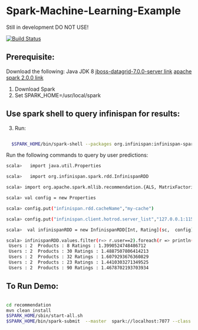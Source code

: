 # Spark-Machine-Learning-Example
Still in development DO NOT USE!

[![Build Status](https://travis-ci.org/zmhassan/Spark-MLlib-Movie-Recommendation-JDG-Example.svg?branch=master)](https://travis-ci.org/zmhassan/Spark-MLlib-Movie-Recommendation-JDG-Example)

## Prerequisite:

Download the following:
Java JDK 8 
[jboss-datagrid-7.0.0-server link](https://developers.redhat.com/download-manager/file/jboss-datagrid-7.0.0-server.zip)
[apache spark 2.0.0 link](http://d3kbcqa49mib13.cloudfront.net/spark-2.0.0-bin-hadoop2.7.tgz)



1. Download Spark
2. Set SPARK_HOME=/usr/local/spark

## Use spark shell to query infinispan for results:

3. Run:
```bash

  $SPARK_HOME/bin/spark-shell --packages org.infinispan:infinispan-spark_2.11:0.4

```

Run the following commands to query by user predictions:
```bash
scala>   import java.util.Properties

scala>   import org.infinispan.spark.rdd.InfinispanRDD

scala> import org.apache.spark.mllib.recommendation.{ALS, MatrixFactorizationModel, Rating}

scala> val config = new Properties

scala> config.put("infinispan.rdd.cacheName","my-cache")

scala> config.put("infinispan.client.hotrod.server_list","127.0.0.1:11522")

scala>  val infinispanRDD = new InfinispanRDD[Int, Rating](sc,  config)

scala> infinispanRDD.values.filter(r=> r.user==2).foreach(r => println(s" Users : ${r.user}  Products : ${r.product} Ratings : ${r.rating}"))
 Users : 2  Products : 8 Ratings : 1.3990524748486712
 Users : 2  Products : 30 Ratings : 1.4887507806414213
 Users : 2  Products : 32 Ratings : 1.6079293676360829
 Users : 2  Products : 23 Ratings : 1.4410303271349525
 Users : 2  Products : 90 Ratings : 1.4678702193703934
```


## To Run Demo:


```bash

cd recommendation
mvn clean install
$SPARK_HOME/sbin/start-all.sh
$SPARK_HOME/bin/spark-submit  --master  spark://localhost:7077 --class com.example.data.analytics.App target/recommedation-engine-1.0.0-SNAPSHOT-jar-with-dependencies.jar --rank 5 --numIterations 5 --lambda 1.0 --kryo /usr/local/spark/data/mllib/sample_movielens_data.txt

```
 
